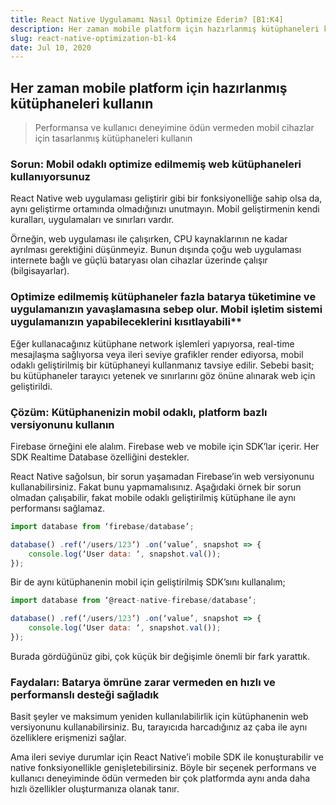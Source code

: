 ```yaml
---
title: React Native Uygulamamı Nasıl Optimize Ederim? [B1:K4]
description: Her zaman mobile platform için hazırlanmış kütüphaneleri kullanın
slug: react-native-optimization-b1-k4
date: Jul 10, 2020
---
```


## Her zaman mobile platform için hazırlanmış kütüphaneleri kullanın

> Performansa ve kullanıcı deneyimine ödün vermeden mobil cihazlar için tasarlanmış kütüphaneleri kullanın

### Sorun: Mobil odaklı optimize edilmemiş web kütüphaneleri kullanıyorsunuz

React Native web uygulaması geliştirir gibi bir fonksiyonelliğe sahip olsa da, aynı geliştirme ortamında olmadığınızı unutmayın. Mobil geliştirmenin kendi kuralları, uygulamaları ve sınırları vardır.

Örneğin, web uygulaması ile çalışırken, CPU kaynaklarının ne kadar ayrılması gerektiğini düşünmeyiz. Bunun dışında çoğu web uygulaması internete bağlı ve güçlü bataryası olan cihazlar üzerinde çalışır (bilgisayarlar).

### Optimize edilmemiş kütüphaneler fazla batarya tüketimine ve uygulamanızın yavaşlamasına sebep olur. Mobil işletim sistemi uygulamanızın yapabileceklerini kısıtlayabili\*\*

Eğer kullanacağınız kütüphane network işlemleri yapıyorsa, real-time mesajlaşma sağlıyorsa veya ileri seviye grafikler render ediyorsa, mobil odaklı geliştirilmiş bir kütüphaneyi kullanmanız tavsiye edilir. Sebebi basit; bu kütüphaneler tarayıcı yetenek ve sınırlarını göz önüne alınarak web için geliştirildi.

### Çözüm: Kütüphanenizin mobil odaklı, platform bazlı versiyonunu kullanın

Firebase örneğini ele alalım. Firebase web ve mobile için SDK’lar içerir. Her SDK Realtime Database özelliğini destekler.

React Native sağolsun, bir sorun yaşamadan Firebase’in web versiyonunu kullanabilirsiniz. Fakat bunu yapmamalısınız. Aşağıdaki örnek bir sorun olmadan çalışabilir, fakat mobile odaklı geliştirilmiş kütüphane ile aynı performansı sağlamaz.

```jsx
import database from ‘firebase/database’;

database() .ref(‘/users/123’) .on(‘value’, snapshot => {
	console.log(‘User data: ‘, snapshot.val());
});
```

Bir de aynı kütüphanenin mobil için geliştirilmiş SDK’sını kullanalım;

```jsx
import database from ‘@react-native-firebase/database’;

database() .ref(‘/users/123’) .on(‘value’, snapshot => {
	console.log(‘User data: ‘, snapshot.val());
});
```

Burada gördüğünüz gibi, çok küçük bir değişimle önemli bir fark yarattık.

### Faydaları: Batarya ömrüne zarar vermeden en hızlı ve performanslı desteği sağladık

Basit şeyler ve maksimum yeniden kullanılabilirlik için kütüphanenin web versiyonunu kullanabilirsiniz. Bu, tarayıcıda harcadığınız az çaba ile aynı özelliklere erişmenizi sağlar.

Ama ileri seviye durumlar için React Native’i mobile SDK ile konuşturabilir ve native fonksiyonellikle genişletebilirsiniz. Böyle bir seçenek performans ve kullanıcı deneyiminde ödün vermeden bir çok platformda aynı anda daha hızlı özellikler oluşturmanıza olanak tanır.
